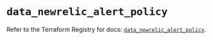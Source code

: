 # `data_newrelic_alert_policy`

Refer to the Terraform Registry for docs: [`data_newrelic_alert_policy`](https://registry.terraform.io/providers/newrelic/newrelic/3.42.0/docs/data-sources/alert_policy).
